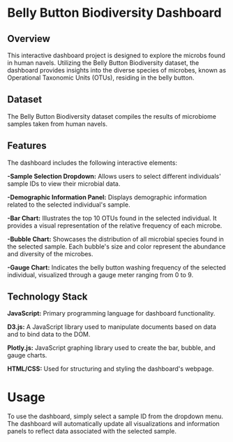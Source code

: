# Belly Button Biodiversity Dashboard

## Overview
This interactive dashboard project is designed to explore the microbs found in human navels. Utilizing the Belly Button Biodiversity dataset, the dashboard provides insights into the diverse species of microbes, known as Operational Taxonomic Units (OTUs), residing in the belly button.

## Dataset
The Belly Button Biodiversity dataset compiles the results of microbiome samples taken from human navels.

## Features
The dashboard includes the following interactive elements:

**-Sample Selection Dropdown:** Allows users to select different individuals' sample IDs to view their microbial data.

**-Demographic Information Panel:** Displays demographic information related to the selected individual's sample.

**-Bar Chart:** Illustrates the top 10 OTUs found in the selected individual. It provides a visual representation of the relative frequency of each microbe.

**-Bubble Chart:** Showcases the distribution of all microbial species found in the selected sample. Each bubble's size and color represent the abundance and diversity of the microbes.

**-Gauge Chart:** Indicates the belly button washing frequency of the selected individual, visualized through a gauge meter ranging from 0 to 9.

## Technology Stack
**JavaScript:** Primary programming language for dashboard functionality.

**D3.js:** A JavaScript library used to manipulate documents based on data and to bind data to the DOM.

**Plotly.js:** JavaScript graphing library used to create the bar, bubble, and gauge charts.

**HTML/CSS:** Used for structuring and styling the dashboard's webpage.


# Usage
To use the dashboard, simply select a sample ID from the dropdown menu. The dashboard will automatically update all visualizations and information panels to reflect data associated with the selected sample.



